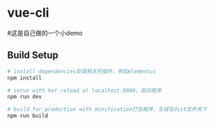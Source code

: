 # vue-cli
#这是自己做的一个小demo

## Build Setup

``` bash
# install dependencies安装相关的插件，例如elementui
npm install

# serve with hot reload at localhost:8080，启动程序
npm run dev

# build for production with minification打包程序，生成在dist文件夹下
npm run build

